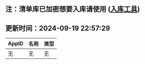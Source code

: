 ## 注：清单库已加密想要入库请使用 ([入库工具](https://github.com/BlankTMing/ManifestAutoUpdate/releases))

## 更新时间：2024-09-19 22:57:29
| AppID | 名称 | 类型  |
| :-------------------- | :----------------------------- | :----------- |
| 无 | 无 | 无 |

